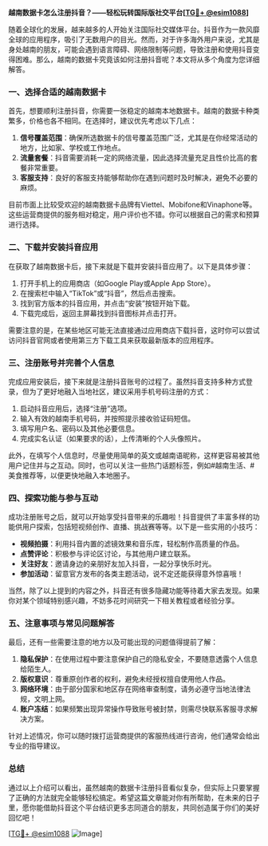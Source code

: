 **越南数据卡怎么注册抖音？——轻松玩转国际版社交平台[[TG💪+ @esim1088](https://t.me/s/esim1088)]**

随着全球化的发展，越来越多的人开始关注国际社交媒体平台。抖音作为一款风靡全球的应用程序，吸引了无数用户的目光。然而，对于许多海外用户来说，尤其是身处越南的朋友，可能会遇到语言障碍、网络限制等问题，导致注册和使用抖音变得困难。那么，越南的数据卡究竟该如何注册抖音呢？本文将从多个角度为您详细解答。

### 一、选择合适的越南数据卡

首先，想要顺利注册抖音，你需要一张稳定的越南本地数据卡。越南的数据卡种类繁多，价格也各不相同。在选择时，建议优先考虑以下几点：

1. **信号覆盖范围**：确保所选数据卡的信号覆盖范围广泛，尤其是在你经常活动的地方，比如家、学校或工作地点。
2. **流量套餐**：抖音需要消耗一定的网络流量，因此选择流量充足且性价比高的套餐非常重要。
3. **客服支持**：良好的客服支持能够帮助你在遇到问题时及时解决，避免不必要的麻烦。

目前市面上比较受欢迎的越南数据卡品牌有Viettel、Mobifone和Vinaphone等。这些运营商提供的服务相对稳定，用户评价也不错。你可以根据自己的需求和预算进行选择。

### 二、下载并安装抖音应用

在获取了越南数据卡后，接下来就是下载并安装抖音应用了。以下是具体步骤：

1. 打开手机上的应用商店（如Google Play或Apple App Store）。
2. 在搜索栏中输入“TikTok”或“抖音”，然后点击搜索。
3. 找到官方版本的抖音应用，并点击“安装”按钮开始下载。
4. 下载完成后，返回主屏幕找到抖音图标并点击打开。

需要注意的是，在某些地区可能无法直接通过应用商店下载抖音，这时你可以尝试访问抖音官网或者使用第三方下载工具来获取最新版本的应用程序。

### 三、注册账号并完善个人信息

完成应用安装后，接下来就是注册抖音账号的过程了。虽然抖音支持多种方式登录，但为了更好地融入当地社区，建议采用手机号码注册的方式：

1. 启动抖音应用后，选择“注册”选项。
2. 输入有效的越南手机号码，并按照提示接收验证码短信。
3. 填写用户名、密码以及其他必要信息。
4. 完成实名认证（如果要求的话），上传清晰的个人头像照片。

此外，在填写个人信息时，尽量使用简单的英文或越南语昵称，这样更容易被其他用户记住并与之互动。同时，也可以关注一些热门话题标签，例如#越南生活、#美食推荐等，以便更快地融入本地圈子。

### 四、探索功能与参与互动

成功注册账号之后，就可以开始享受抖音带来的乐趣啦！抖音提供了丰富多样的功能供用户探索，包括短视频创作、直播、挑战赛等等。以下是一些实用的小技巧：

- **视频拍摄**：利用抖音内置的滤镜效果和音乐库，轻松制作高质量的作品。
- **点赞评论**：积极参与评论区讨论，与其他用户建立联系。
- **关注好友**：邀请身边的亲朋好友加入抖音，一起分享快乐时光。
- **参加活动**：留意官方发布的各类主题活动，说不定还能获得意外惊喜哦！

当然，除了以上提到的内容之外，抖音还有很多隐藏功能等待着大家去发现。如果你对某个领域特别感兴趣，不妨多花时间研究一下相关教程或者经验分享。

### 五、注意事项与常见问题解答

最后，还有一些需要注意的地方以及可能出现的问题值得提前了解：

1. **隐私保护**：在使用过程中要注意保护自己的隐私安全，不要随意透露个人信息给陌生人。
2. **版权意识**：尊重原创作者的权利，避免未经授权擅自使用他人作品。
3. **网络环境**：由于部分国家和地区存在网络审查制度，请务必遵守当地法律法规，文明上网。
4. **账户冻结**：如果频繁出现异常操作导致账号被封禁，则需尽快联系客服寻求解决方案。

针对上述情况，你可以随时拨打运营商提供的客服热线进行咨询，他们通常会给出专业的指导建议。

### 总结

通过以上介绍可以看出，虽然越南的数据卡注册抖音看似复杂，但实际上只要掌握了正确的方法就完全能够轻松搞定。希望这篇文章能对你有所帮助，在未来的日子里，愿你能借助抖音这个平台结识更多志同道合的朋友，共同创造属于你们的美好回忆吧！

[[TG💪+ @esim1088](https://t.me/s/esim1088) ![Image](https://i.postimg.cc/4NQfJmqS/Snipaste-2025-05-13-00-14-12.png)]